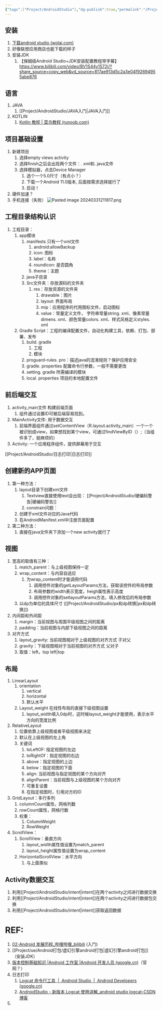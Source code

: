 ```yaml
---
{"tags":["Project/AndroidStudio"],"dg-publish":true,"permalink":"/Project/AndroidStudio/AndroidStudio入门/","dgPassFrontmatter":true}
---
```


## 安装
1. [下载android studio (wolai.com)](https://www.wolai.com/dyDs6YzzSJD96QTa648aGJ)
2. 好像联想应用商店也能下载的样子
3. 安装JDK
	1. 【保姆级Android Studio+JDK安装配置教程带字幕】 https://www.bilibili.com/video/BV1S44y1572j/?share_source=copy_web&vd_source=817ae913d5c2a3e04f92694955abe876

## 语言
1. JAVA
	1. [[Project/AndroidStudio/JAVA入门\|JAVA入门]]
2. KOTLIN
	1. [Kotlin 教程 | 菜鸟教程 (runoob.com)](https://www.runoob.com/kotlin/kotlin-tutorial.html)

## 项目基础设置
1. 新建项目
	1. 选择empty views activity
	2. 选择finish之后会出现两个文件：. xml和. java文件
	3. 选择模拟器，点击Device Manager
		1. 选个一个5.0尺寸（有点小？）
		2. 下载一个Android 11.0版本, 后面按需求选择就行了
		3. 启动！
2.  硬件加速？
3. 手机连接（失败）
 ![Pasted image 20240331211817.png](/img/user/Project/AndroidStudio/%E5%9B%BE%E7%89%87/Pasted%20image%2020240331211817.png)

## 工程目录结构认识
1.  工程目录：
	1. app模块
		1. manifests 只有一个xml文件
			1. android:allowBackup
			2. icon: 图标
			3. label：名称
			4. roundicon: 是否圆角
			5. theme：主题
		2. java子目录	
		3. Src文件夹：存放源码的文件夹
			1. res：存放资源的文件夹
				1. drawable：图片
				2. layout: 界面布局
				3. mip：应用程序的代用图标文件，启动图标
				4. value：常量定义文件，  字符串常量string. xml、像素常量dimens. xml、颜色常量colors. xml、样式风格定义styles. xml
	2. Gradle Script：工程的编译配置文件，自动化构建工具，依赖、打包、部署、发布
		1. bulid. gradle
			1. 工程
			2. 模块
		2. proguard-rules. pro：描述java的混淆规则？保护应用安全
		3. gradle. properties  配置命令行参数，一般不需要更改
		4. setting. gradle    所需编译的模块
		5. local. properties  项目的本地配置文件


## 前后端交互
1. activity_main文件 构建前端页面
	1. 组件通过设置ID可被后端容易找到。
2. MainActivity文件: 用于数据交互
	1. 前端界面组件通过setContentView（R.layout.activity_main）一个一个被识别成view，如果想找到某个view，可通过findViewByID（）;（当组件多了，挺麻烦的）
3. Activity: 一个应用程序组件，提供屏幕用于交互

 [[Project/AndroidStudio/日志打印\|日志打印]]
## 创建新的APP页面
1. 第一种方法：
	1. layout目录下创建xml文件
		1. Textview直接使用text会出现： [[Project/AndroidStudio/硬编码警告\|硬编码警告]]
		2. constrain问题：
	2.  创建于xml文件对应的Java代码
	3. 在AndroidManifest.xml中注册页面配置
2. 第二种方法：
	1. 直接在java文件夹下添加一个new activity就行了


## 视图
1. 宽高的取值有三种：
	1. match_parent：与上级视图保持一定
	2. wrap_content：与内容自适应
		1. 为wrap_content时才能调用代码
			1. 调用控件对象的getLayoutParams方法，获取该控件的布局参数
			2. 布局参数的width表示宽度，heigh属性表示高度
			3. 调用控件对象的setlayoutParams方法，填入修改后的布局参数
	3. 以dp为单位的具体尺寸 ([[Project/AndroidStudio/px和dp转换\|px和dp转换]])
2. 内间距和外间距
	1. margin：当前视图与周围平级视图之间的距离
	2. padding：当前视图与内部下级视图之间的距离
3. 对齐方式
	1. layout_gravity: 当前视图相对于上级视图的对齐方式 子对父
	2. gravity：下级视图相对于当前视图的对齐方式  父对子
	3. 取值：left，top  left|top


## 布局
1. LinearLayout
	1. orientation
		1. vertical
		2. horizontal
		3. 默认水平
	2. Layout_weight 在线性布局的直接下级视图设置
		1. layout_width填入0dp时，这时候layout_weight才能使用，表示水平方向的宽度比例
2. RelativeLayout
	1. 位置依靠上级视图或者平级视图来决定
	2. 默认在上级视图的左上角
	3. 关键词
		1. toLeftOF: 指定视图的左边
		2. toRightOf：指定视图的右边
		3. above：指定视图的上边
		4. below：指定视图的下面
		5. align: 当前视图与指定视图的某个方向对齐
		6. alignParent：当前视图与上级视图的某个方向对齐
		7. 可重复设置
		8. 在指定视图时，引用对方的ID
3. GridLayout：多行多列
	1. columnCount属性，网格列数
	2. rowCount属性，网格行数
	3. 权重：
		1. ColumnWeight
		2. RowWeight
4. ScrollView：
	1. ScrollView：垂直方向
		1. layout_width属性值设置为match_parent
		2. layout_height属性值设置为wrap_content
	2. HorizontalScrollView：水平方向
		1. 与上面类似



## Activity数据交互
1. 利用[[Project/AndroidStudio/intent\|intent]]在两个activity之间进行数据交换
2. 利用[[Project/AndroidStudio/intent\|intent]]在两个activity之间进行数据包交换
3. 利用[[Project/AndroidStudio/intent\|intent]]获取返回数据


# REF:
1. [02-Android 发展历程_哔哩哔哩_bilibili](https://www.bilibili.com/video/BV19U4y1R7zV/?p=2&spm_id_from=pageDriver&vd_source=ed636aea03b32e53457a090439165487) (入门)
2. [[Project/ue/Android打包/虚幻引擎android打包\|虚幻引擎android打包]] （安装JDK）
3. [版本控制基础知识 |Android 工作室 |Android 开发人员 (google.cn)](https://developer.android.google.cn/studio/projects/version-control)（官网？）
4. 日志打印
	1. [Logcat 命令行工具  |  Android Studio  |  Android Developers (google.cn)](https://developer.android.google.cn/tools/logcat?hl=zh_cn)
	2. [AndroidStudio - 新版本 Logcat 使用详解_android studio logcat-CSDN博客](https://blog.csdn.net/qq_20451879/article/details/134694630)
5. 